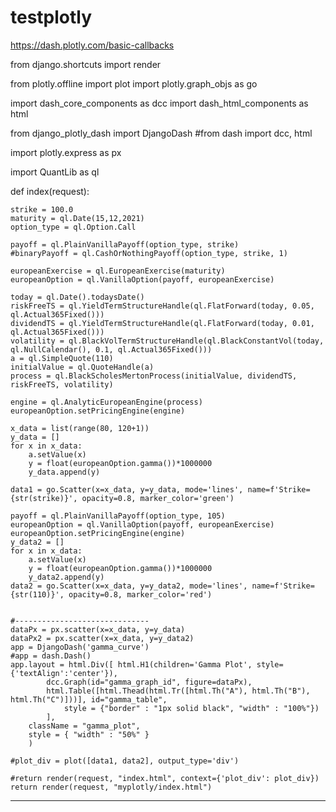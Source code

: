 # testplotly

https://dash.plotly.com/basic-callbacks

from django.shortcuts import render

from plotly.offline import plot
import plotly.graph_objs as go

import dash_core_components as dcc
import dash_html_components as html

from django_plotly_dash import DjangoDash
#from dash import dcc, html

import plotly.express as px

import QuantLib as ql



def index(request):

    strike = 100.0
    maturity = ql.Date(15,12,2021)
    option_type = ql.Option.Call

    payoff = ql.PlainVanillaPayoff(option_type, strike)
    #binaryPayoff = ql.CashOrNothingPayoff(option_type, strike, 1)

    europeanExercise = ql.EuropeanExercise(maturity)
    europeanOption = ql.VanillaOption(payoff, europeanExercise)

    today = ql.Date().todaysDate()
    riskFreeTS = ql.YieldTermStructureHandle(ql.FlatForward(today, 0.05, ql.Actual365Fixed()))
    dividendTS = ql.YieldTermStructureHandle(ql.FlatForward(today, 0.01, ql.Actual365Fixed()))
    volatility = ql.BlackVolTermStructureHandle(ql.BlackConstantVol(today, ql.NullCalendar(), 0.1, ql.Actual365Fixed()))
    a = ql.SimpleQuote(110)
    initialValue = ql.QuoteHandle(a)
    process = ql.BlackScholesMertonProcess(initialValue, dividendTS, riskFreeTS, volatility)

    engine = ql.AnalyticEuropeanEngine(process)
    europeanOption.setPricingEngine(engine)
    
    x_data = list(range(80, 120+1))
    y_data = []
    for x in x_data:
        a.setValue(x)
        y = float(europeanOption.gamma())*1000000
        y_data.append(y)
        
    data1 = go.Scatter(x=x_data, y=y_data, mode='lines', name=f'Strike={str(strike)}', opacity=0.8, marker_color='green')
    
    payoff = ql.PlainVanillaPayoff(option_type, 105)
    europeanOption = ql.VanillaOption(payoff, europeanExercise)
    europeanOption.setPricingEngine(engine)
    y_data2 = []
    for x in x_data:
        a.setValue(x)
        y = float(europeanOption.gamma())*1000000
        y_data2.append(y)
    data2 = go.Scatter(x=x_data, y=y_data2, mode='lines', name=f'Strike={str(110)}', opacity=0.8, marker_color='red')
    
       
    #------------------------------
    dataPx = px.scatter(x=x_data, y=y_data)
    dataPx2 = px.scatter(x=x_data, y=y_data2)
    app = DjangoDash('gamma_curve')
    #app = dash.Dash()
    app.layout = html.Div([ html.H1(children='Gamma Plot', style={'textAlign':'center'}), 
            dcc.Graph(id="gamma_graph_id", figure=dataPx), 
            html.Table([html.Thead(html.Tr([html.Th("A"), html.Th("B"), html.Th("C")]))], id="gamma_table",
                style = {"border" : "1px solid black", "width" : "100%"})
            ], 
        className = "gamma_plot", 
        style = { "width" : "50%" }
        )
        
    #plot_div = plot([data1, data2], output_type='div')
    
    #return render(request, "index.html", context={'plot_div': plot_div})
    return render(request, "myplotly/index.html")
    
    
-------------------------

